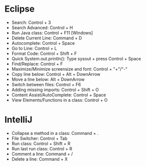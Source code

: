 # Eclipse

+ Search: Control + 3
+ Search Advanced: Control + H
+ Run Java class: Control + F11 [Windows]
+ Delete Current Line: Command + D
+ Autocomplete: Control + Space
+ Go to Line: Control + L
+ Format Code: Control + Shift + F
+ Quick System.out.println(): Type sysout + press Control + Space
+ Find/Replace: Control + F
+ Maximize/Minimize screensize and font: Control + "+"/"-"
+ Copy line below: Control + Alt + DownArrow
+ Move a line below: Alt + DownArrow
+ Switch between files: Control + F6
+ Adding missing imports: Control + Shift + O
+ Content Assist/AutoComplete: Control + Space
+ View Elements/Functions in a class: Control + O


# IntelliJ 

+ Collapse a method in a class: Command + .
+ File Switcher: Control + Tab
+ Run class: Control + Shift + R
+ Run last run class: Control + R
+ Comment a line: Command + /
+ Delete a line: Command + X